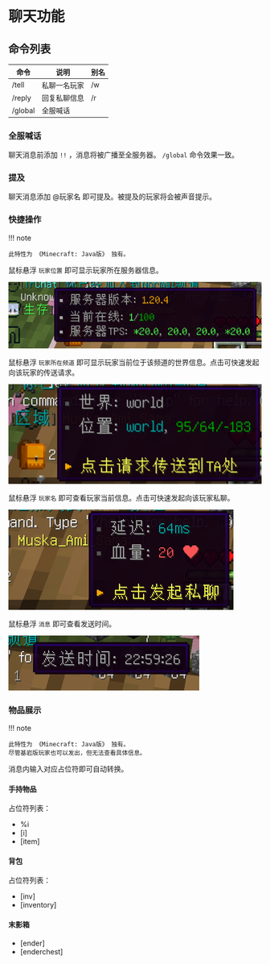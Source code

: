 # 聊天功能

## 命令列表

| 命令      | 说明     | 别名 |
|---------|--------|----|
| /tell   | 私聊一名玩家 | /w |
| /reply  | 回复私聊信息 | /r |
| /global | 全服喊话   |    |

### 全服喊话

聊天消息前添加 `!!` ，消息将被广播至全服务器。
`/global` 命令效果一致。

### 提及

聊天消息添加 @玩家名 即可提及。被提及的玩家将会被声音提示。

### 快捷操作

!!! note

    此特性为 《Minecraft: Java版》 独有。

鼠标悬浮 `玩家位置` 即可显示玩家所在服务器信息。

![server-info.png](../images/功能/聊天功能/server-info.png)

鼠标悬浮 `玩家所在频道` 即可显示玩家当前位于该频道的世界信息。点击可快速发起向该玩家的传送请求。

![img.png](../images/功能/聊天功能/world-info.png)

鼠标悬浮 `玩家名` 即可查看玩家当前信息。点击可快速发起向该玩家私聊。

![img.png](../images/功能/聊天功能/player-info.png)

鼠标悬浮 `消息` 即可查看发送时间。

![img.png](../images/功能/聊天功能/message-info.png)

### 物品展示

!!! note

    此特性为 《Minecraft: Java版》 独有。  
    尽管基岩版玩家也可以发出，但无法查看具体信息。

消息内输入对应占位符即可自动转换。

#### 手持物品

占位符列表：

- %i
- \[i]
- \[item]

#### 背包

占位符列表：

- \[inv]
- \[inventory]

#### 末影箱

- \[ender]
- \[enderchest]

